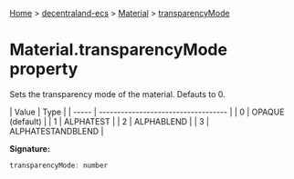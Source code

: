 [Home](./index) &gt; [decentraland-ecs](./decentraland-ecs.md) &gt; [Material](./decentraland-ecs.material.md) &gt; [transparencyMode](./decentraland-ecs.material.transparencymode.md)

# Material.transparencyMode property

Sets the transparency mode of the material. Defauts to 0.

\| Value \| Type \| \| \-\-\--- \| \-\-\-\-\-\-\-\-\-\-\-\-\-\-\-\-\-\-\-\-\-\-\-\-\-\-\-\-\-\-\-\-\--- \| \| 0 \| OPAQUE (default) \| \| 1 \| ALPHATEST \| \| 2 \| ALPHABLEND \| \| 3 \| ALPHATESTANDBLEND \|

**Signature:**
```javascript
transparencyMode: number
```
